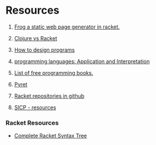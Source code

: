 Resources
=============
1. [Frog a static web page generator in racket.](https://github.com/greghendershott/frog)

2. [Clojure vs Racket](http://programming-puzzler.blogspot.com/2010/08/racket-vs-clojure.html)

3. [How to design programs](http://www.ccs.neu.edu/home/matthias/HtDP2e/index.html)

4. [programming languages: Application and Interpretation](http://cs.brown.edu/courses/cs173/2012/book/index.html)

5. [List of free programming books.](http://resrc.io/list/10/list-of-free-programming-books/#racket)

6. [Pyret](http://www.pyret.org/#examples)

7. [Racket repositories in github](https://github.com/trending?l=racket)

8. [SICP - resources](http://www.billthelizard.com/2009/10/sicp-challenge.html)


### Racket Resources

- [Complete Racket Syntax Tree](http://docs.racket-lang.org/htdp-langs/advanced.html?q=local#%28form._%28%28lib._lang%2Fhtdp-advanced..rkt%29._lambda%29%29)
